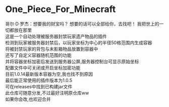 # One_Piece_For_Minecraft
哥尔·D·罗杰：想要我的财宝吗？ 想要的话可以全部给你，去找吧！ 我把世上的一切都放在那里</br>
这是一个自动处理被服务器封禁玩家遗产物品的插件</br>
检测到玩家被服务器封禁后，以玩家坐标为中心的半径50格范围内生成容器</br>
将被封禁玩家的背包与末影箱物品放置到容器中</br>
还写了自定义容器随机范围的功能</br>
并将容器坐标加密后发送到服务器公屏,服务器控制台可显示原始坐标</br>
配置文件中可关闭或开启坐标加密功能</br>
目前1.0.14最新版本容器为空,我也找不到原因</br>
最后能正常使用的插件版本为1.0.5</br>
可在releases中找到已构建jar文件</br>
此仓库可随意分发,不过最好注明原仓库ww</br>
如果你会改,也欢迎合并</br>